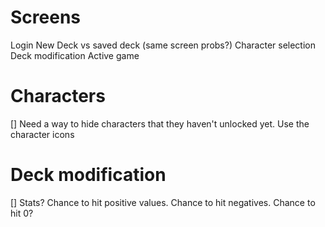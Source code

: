 # Screens
Login
New Deck vs saved deck (same screen probs?)
Character selection
Deck modification 
Active game



# Characters
[] Need a way to hide characters that they haven't unlocked yet.  Use the character icons


# Deck modification
[] Stats? Chance to hit positive values.  Chance to hit negatives.  Chance to hit 0?

